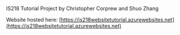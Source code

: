 IS218 Tutorial Project
by Christopher Corprew and Shuo Zhang

Website hosted here: [https://is218websitetutorial.azurewebsites.net](https://is218websitetutorial.azurewebsites.net)
